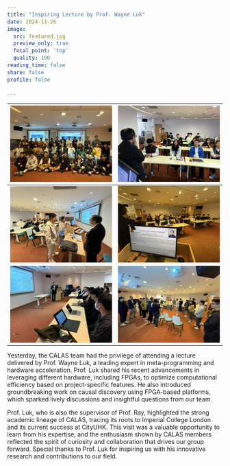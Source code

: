 ```yaml
---
title: "Inspiring Lecture by Prof. Wayne Luk"
date: 2024-11-26
image:
  src: featured.jpg
  preview_only: true
  focal_point: 'top'
  quality: 100
reading_time: false
share: false
profile: false

---
```


<!--more-->

| ![](image1.jpg) | ![](image2.jpg) |
|-----------------|-----------------|
| ![](image3.jpg) | ![](image4.jpg) |
| ![](image5.jpg) | ![](image6.jpg) |

Yesterday, the CALAS team had the privilege of attending a lecture delivered by Prof. Wayne Luk, a leading expert in meta-programming and hardware acceleration. Prof. Luk shared his recent advancements in leveraging different hardware, including FPGAs, to optimize computational efficiency based on project-specific features. He also introduced groundbreaking work on causal discovery using FPGA-based platforms, which sparked lively discussions and insightful questions from our team.

Prof. Luk, who is also the supervisor of Prof. Ray, highlighted the strong academic lineage of CALAS, tracing its roots to Imperial College London and its current success at CityUHK. This visit was a valuable opportunity to learn from his expertise, and the enthusiasm shown by CALAS members reflected the spirit of curiosity and collaboration that drives our group forward. Special thanks to Prof. Luk for inspiring us with his innovative research and contributions to our field.